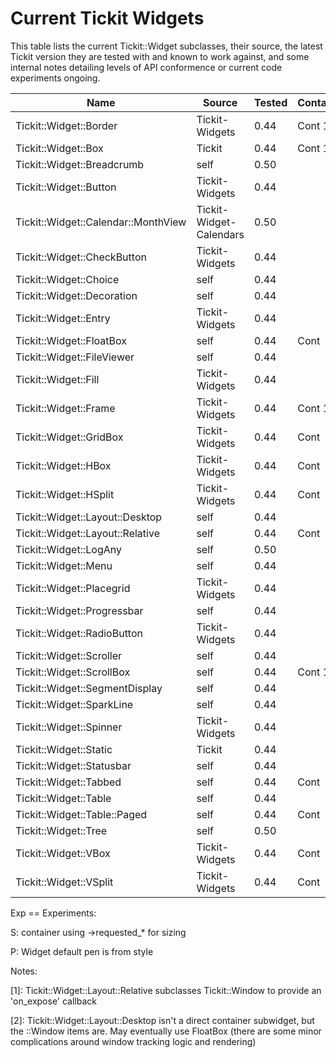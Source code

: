 # Current Tickit Widgets

This table lists the current Tickit::Widget subclasses, their source, the latest Tickit
version they are tested with and known to work against, and some internal notes detailing
levels of API conformence or current code experiments ongoing.

| Name                             | Source         | Tested | Container | Notes | Exp |
|----------------------------------|----------------|--------|-----------|-------|-----|
| Tickit::Widget::Border           | Tickit-Widgets | 0.44   | Cont 1    |       | SP  |
| Tickit::Widget::Box              | Tickit         | 0.44   | Cont 1    |       | SP  |
| Tickit::Widget::Breadcrumb       | self           | 0.50   |           |       |  P  |
| Tickit::Widget::Button           | Tickit-Widgets | 0.44   |           |       |  P  |
| Tickit::Widget::Calendar::MonthView | Tickit-Widget-Calendars | 0.50   |           |       |  P  |
| Tickit::Widget::CheckButton      | Tickit-Widgets | 0.44   |           |       |  P  |
| Tickit::Widget::Choice           | self           | 0.44   |           |       |  P  |
| Tickit::Widget::Decoration       | self           | 0.44   |           |       |     |
| Tickit::Widget::Entry            | Tickit-Widgets | 0.44   |           |       |  P  |
| Tickit::Widget::FloatBox         | self           | 0.44   | Cont      |       | SP  |
| Tickit::Widget::FileViewer       | self           | 0.44   |           |       |  P  |
| Tickit::Widget::Fill             | Tickit-Widgets | 0.44   |           |       |  P  |
| Tickit::Widget::Frame            | Tickit-Widgets | 0.44   | Cont 1    |       | SP  |
| Tickit::Widget::GridBox          | Tickit-Widgets | 0.44   | Cont      |       | SP  |
| Tickit::Widget::HBox             | Tickit-Widgets | 0.44   | Cont      |       | SP  |
| Tickit::Widget::HSplit           | Tickit-Widgets | 0.44   | Cont      |       | SP  |
| Tickit::Widget::Layout::Desktop  | self           | 0.44   |           | [2]   |  P  |
| Tickit::Widget::Layout::Relative | self           | 0.44   | Cont      | [1]   |  P  |
| Tickit::Widget::LogAny           | self           | 0.50   |           |       |  P  |
| Tickit::Widget::Menu             | self           | 0.44   |           |       |  P  |
| Tickit::Widget::Placegrid        | Tickit-Widgets | 0.44   |           |       |  P  |
| Tickit::Widget::Progressbar      | self           | 0.44   |           |       |     |
| Tickit::Widget::RadioButton      | Tickit-Widgets | 0.44   |           |       |  P  |
| Tickit::Widget::Scroller         | self           | 0.44   |           |       |  P  |
| Tickit::Widget::ScrollBox        | self           | 0.44   | Cont 1    |       |  P  |
| Tickit::Widget::SegmentDisplay   | self           | 0.44   |           |       |  P  |
| Tickit::Widget::SparkLine        | self           | 0.44   |           |       |     |
| Tickit::Widget::Spinner          | Tickit-Widgets | 0.44   |           |       |  P  |
| Tickit::Widget::Static           | Tickit         | 0.44   |           |       |  P  |
| Tickit::Widget::Statusbar        | self           | 0.44   |           |       |  P  |
| Tickit::Widget::Tabbed           | self           | 0.44   | Cont      |       |  P  |
| Tickit::Widget::Table            | self           | 0.44   |           |       |  P  |
| Tickit::Widget::Table::Paged     | self           | 0.44   | Cont      |       |  P  |
| Tickit::Widget::Tree             | self           | 0.50   |           |       |  P  |
| Tickit::Widget::VBox             | Tickit-Widgets | 0.44   | Cont      |       | SP  |
| Tickit::Widget::VSplit           | Tickit-Widgets | 0.44   | Cont      |       | SP  |

Exp == Experiments:

  S: container using ->requested_* for sizing

  P: Widget default pen is from style

Notes:

 [1]: Tickit::Widget::Layout::Relative subclasses Tickit::Window to provide an 'on_expose'
      callback

 [2]: Tickit::Widget::Layout::Desktop isn\'t a direct container subwidget, but the ::Window
      items are. May eventually use FloatBox (there are some minor complications around
      window tracking logic and rendering)

